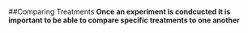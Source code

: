 ##Comparing Treatments
**Once an experiment is condcucted it is important to be able to compare specific treatments to one another**
